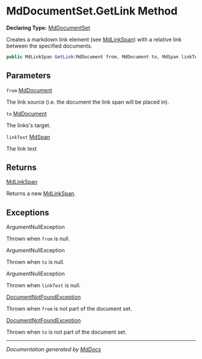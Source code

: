 ﻿# MdDocumentSet.GetLink Method

**Declaring Type:** [MdDocumentSet](../index.md)

Creates a markdown link element (see [MdLinkSpan](../../MdLinkSpan/index.md)) with a relative link between the specified documents.

```csharp
public MdLinkSpan GetLink(MdDocument from, MdDocument to, MdSpan linkText);
```

## Parameters

`from`  [MdDocument](../../MdDocument/index.md)

The link source (i.e. the document the link span will be placed in).

`to`  [MdDocument](../../MdDocument/index.md)

The links's target.

`linkText`  [MdSpan](../../MdSpan/index.md)

The link text

## Returns

[MdLinkSpan](../../MdLinkSpan/index.md)

Returns a new [MdLinkSpan](../../MdLinkSpan/index.md).

## Exceptions

ArgumentNullException

Thrown when `from` is null.

ArgumentNullException

Thrown when `to` is null.

ArgumentNullException

Thrown when `linkText` is null.

[DocumentNotFoundException](../../DocumentNotFoundException/index.md)

Thrown when `from` is not part of the document set.

[DocumentNotFoundException](../../DocumentNotFoundException/index.md)

Thrown when `to` is not part of the document set.

___

*Documentation generated by [MdDocs](https://github.com/ap0llo/mddocs)*
